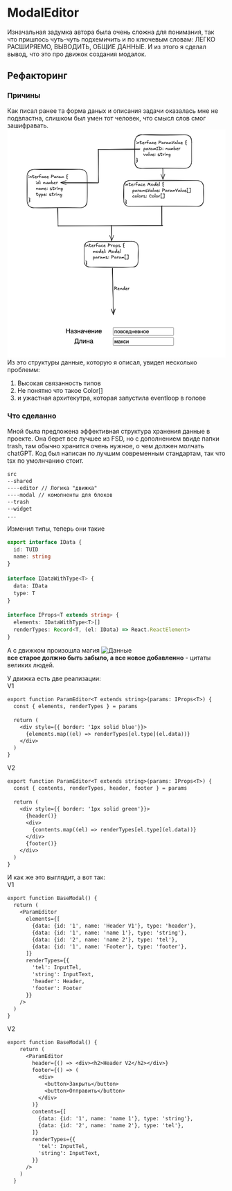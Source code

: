 # ModalEditor

Изначальная задумка автора была очень сложна для понимания, так что пришлось чуть-чуть подхемичить и по ключевым словам: ЛЕГКО РАСШИРЯЕМО, ВЫВОДИТЬ, ОБЩИЕ ДАННЫЕ. И из этого я сделал вывод, что это про движок создания модалок.

## Рефакторинг

### Причины
Как писал ранее та форма даных и описания задачи оказалась мне не подвластна, слишком был умен тот человек, что смысл слов смог зашифравать.
![Данные](./img/Снимок%20экрана%202025-01-30%20в%2003.33.20.png)
Из это структуры данные, которую я описал, увидел несколько проблемм:
1) Высокая связанность типов
2) Не понятно что такое Color[]
3) и ужастная архитекутра, которая запустила eventloop в голове

### Что сделанно
Мной была предложена эффективная структура хранения данные в проекте. Она берет все лучшее из FSD, но с дополнением ввиде папки trash, там обычно хранится очень нужное, о чем должен молчать chatGPT.
Код был написан по лучшим современным стандартам, так что tsx по умолнчанию стоит.
```
src
--shared
----editor // Логика "движка"
----modal // комопненты для блоков
--trash
--widget
...
```
Изменил типы, теперь они такие
```ts
export interface IData {
  id: TUID
  name: string
}

interface IDataWithType<T> {
  data: IData
  type: T
}

interface IProps<T extends string> {
  elements: IDataWithType<T>[]
  renderTypes: Record<T, (el: IData) => React.ReactElement>
}

```
А с движком произошла магия
![Данные](https://c.tenor.com/j2hNq288VcAAAAAd/shia-labeouf-magic.gif)
 <br />**все старое должно быть забыло, а все новое добавленно** - цитаты великих людей. 

У движка есть две реализации: <br />
V1
```tsx
export function ParamEditor<T extends string>(params: IProps<T>) {
  const { elements, renderTypes } = params

  return (
    <div style={{ border: '1px solid blue'}}>
      {elements.map((el) => renderTypes[el.type](el.data))}
    </div>
  )
}
```
V2
```tsx
export function ParamEditor<T extends string>(params: IProps<T>) {
  const { contents, renderTypes, header, footer } = params

  return (
    <div style={{ border: '1px solid green'}}>
      {header()}
      <div>
        {contents.map((el) => renderTypes[el.type](el.data))}
      </div>
      {footer()}
    </div>
  )
}
```
И как же это выглядит, а вот так: <br />
V1
```tsx
export function BaseModal() {
  return (
    <ParamEditor 
      elements={[
        {data: {id: '1', name: 'Header V1'}, type: 'header'},
        {data: {id: '1', name: 'name 1'}, type: 'string'},
        {data: {id: '2', name: 'name 2'}, type: 'tel'},
        {data: {id: '1', name: 'Footer'}, type: 'footer'},
      ]}
      renderTypes={{
        'tel': InputTel,
        'string': InputText,
        'header': Header,
        'footer': Footer
      }}
    />
  )
}
```
V2
```tsx
export function BaseModal() {
    return (
      <ParamEditor
        header={() => <div><h2>Header V2</h2></div>}
        footer={() => (
          <div>
            <button>Закрыть</button>
            <button>Отправить</button>
          </div>
        )}
        contents={[
          {data: {id: '1', name: 'name 1'}, type: 'string'},
          {data: {id: '2', name: 'name 2'}, type: 'tel'},
        ]}
        renderTypes={{
          'tel': InputTel,
          'string': InputText,
        }}
      />
    )
  }
```
